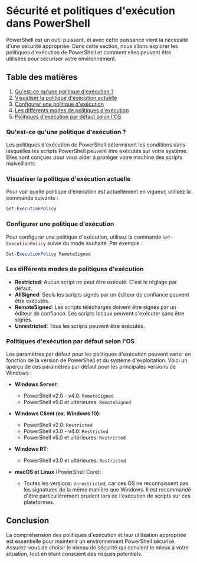 # Sécurité et politiques d'exécution dans PowerShell

PowerShell est un outil puissant, et avec cette puissance vient la nécessité d'une sécurité appropriée. Dans cette section, nous allons explorer les politiques d'exécution de PowerShell et comment elles peuvent être utilisées pour sécuriser votre environnement.

## Table des matières

1. [Qu'est-ce qu'une politique d'exécution ?](#quest-ce-quune-politique-dexécution)
2. [Visualiser la politique d'exécution actuelle](#visualiser-la-politique-dexécution-actuelle)
3. [Configurer une politique d'exécution](#configurer-une-politique-dexécution)
4. [Les différents modes de politiques d'exécution](#les-différents-modes-de-politiques-dexécution)
5. [Politiques d'exécution par défaut selon l'OS](#politiques-dexecution-par-defaut-selon-los)

### Qu'est-ce qu'une politique d'exécution ?

Les politiques d'exécution de PowerShell déterminent les conditions dans lesquelles les scripts PowerShell peuvent être exécutés sur votre système. Elles sont conçues pour vous aider à protéger votre machine des scripts malveillants.

### Visualiser la politique d'exécution actuelle

Pour voir quelle politique d'exécution est actuellement en vigueur, utilisez la commande suivante :

```powershell
Get-ExecutionPolicy
```

### Configurer une politique d'exécution

Pour configurer une politique d'exécution, utilisez la commande `Set-ExecutionPolicy` suivie du mode souhaité. Par exemple :

```powershell
Set-ExecutionPolicy RemoteSigned
```

### Les différents modes de politiques d'exécution

- **Restricted**: Aucun script ne peut être exécuté. C'est le réglage par défaut.
- **AllSigned**: Seuls les scripts signés par un éditeur de confiance peuvent être exécutés.
- **RemoteSigned**: Les scripts téléchargés doivent être signés par un éditeur de confiance. Les scripts locaux peuvent s'exécuter sans être signés.
- **Unrestricted**: Tous les scripts peuvent être exécutés.

### Politiques d'exécution par défaut selon l'OS

Les paramètres par défaut pour les politiques d'exécution peuvent varier en fonction de la version de PowerShell et du système d'exploitation. Voici un aperçu de ces paramètres par défaut pour les principales versions de Windows :

- **Windows Server**:
  - PowerShell v2.0 - v4.0: `RemoteSigned`
  - PowerShell v5.0 et ultérieures: `RemoteSigned`
  
- **Windows Client (ex. Windows 10)**:
  - PowerShell v2.0: `Restricted`
  - PowerShell v3.0 - v4.0: `Restricted`
  - PowerShell v5.0 et ultérieures: `Restricted`
  
- **Windows RT**: 
  - PowerShell v3.0 et ultérieures: `Restricted`

- **macOS et Linux** (PowerShell Core):
  - Toutes les versions: `Unrestricted`, car ces OS ne reconnaissent pas les signatures de la même manière que Windows. Il est recommandé d'être particulièrement prudent lors de l'exécution de scripts sur ces plateformes.

## Conclusion

La compréhension des politiques d'exécution et leur utilisation appropriée est essentielle pour maintenir un environnement PowerShell sécurisé. Assurez-vous de choisir le niveau de sécurité qui convient le mieux à votre situation, tout en étant conscient des risques potentiels.
